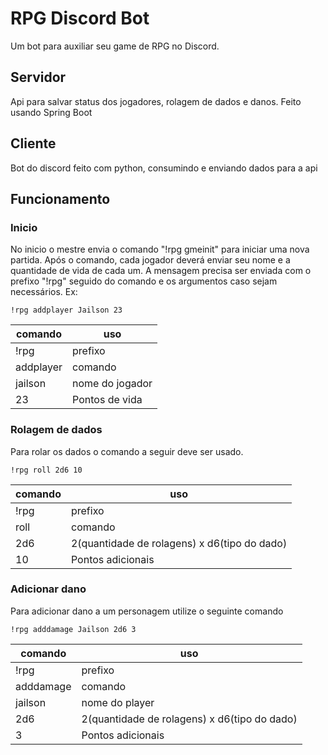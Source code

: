 # RPG Discord Bot
Um bot para auxiliar seu game de RPG no Discord.

## Servidor
Api para salvar status dos jogadores, rolagem de dados e danos.
Feito usando Spring Boot

## Cliente
Bot do discord feito com python, consumindo e enviando dados para a api

## Funcionamento

### Inicio
No inicio o mestre envia o comando "!rpg gmeinit" para iniciar uma nova partida.
Após o comando, cada jogador deverá enviar seu nome e a quantidade de vida de cada um.
A mensagem precisa ser enviada com o prefixo "!rpg" seguido do comando e os argumentos caso sejam necessários.
Ex:
```
!rpg addplayer Jailson 23
```
| comando | uso |
|---------|-----|
| !rpg | prefixo |
| addplayer | comando |
| jailson | nome do jogador |
| 23 | Pontos de vida |

### Rolagem de dados
Para rolar os dados o comando a seguir deve ser usado.
```
!rpg roll 2d6 10
```
| comando | uso |
|---------|-----|
| !rpg | prefixo |
| roll | comando |
| 2d6 | 2(quantidade de rolagens) x d6(tipo do dado) |
| 10 | Pontos adicionais |

### Adicionar dano
Para adicionar dano a um personagem utilize o seguinte comando
```
!rpg adddamage Jailson 2d6 3
```
| comando | uso |
|---------|-----|
| !rpg | prefixo |
| adddamage | comando |
| jailson | nome do player |
| 2d6 | 2(quantidade de rolagens) x d6(tipo do dado) |
| 3 | Pontos adicionais |

